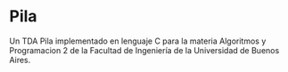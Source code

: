 # Pila
 Un TDA Pila implementado en lenguaje C para la materia Algoritmos y Programacion 2 de la Facultad de Ingeniería de la Universidad de Buenos Aires.
